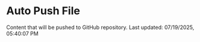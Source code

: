 # Auto Push File

Content that will be pushed to GitHub repository.
Last updated: 07/19/2025, 05:40:07 PM